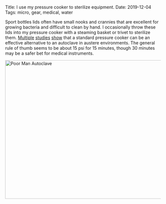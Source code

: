 Title: I use my pressure cooker to sterilize equipment.
Date: 2019-12-04
Tags: micro, gear, medical, water

Sport bottles lids often have small nooks and crannies that are excellent for growing bacteria and difficult to clean by hand. I occasionally throw these lids into my pressure cooker with a steaming basket or trivet to sterilize them. [Multiple](https://www.ncbi.nlm.nih.gov/pubmed/12267939/) [studies](https://azahec.uahs.arizona.edu/sites/default/files/u132/19-arnett_rhpp_pressure_cooker.pdf) [show](https://c.ymcdn.com/sites/adint.site-ym.com/resource/resmgr/NewsArticles/Use_of_pressure_cookers_for_.pdf) that a standard pressure cooker can be an effective alternative to an autoclave in austere environments. The general rule of thumb seems to be about 15 psi for 15 minutes, though 30 minutes may be a safer bet for medical instruments.

<a href="https://www.flickr.com/photos/pigmonkey/49171014678/in/dateposted/" title="Poor Man Autoclave"><img src="https://live.staticflickr.com/65535/49171014678_1ff2efb570_c.jpg" width="800" height="450" alt="Poor Man Autoclave"></a>
